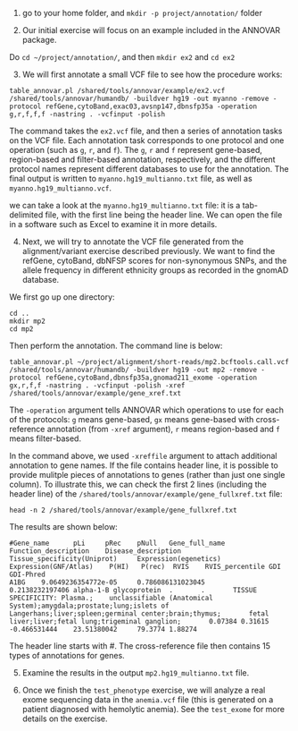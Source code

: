 1. go to your home folder, and `mkdir -p project/annotation/` folder

2. Our initial exercise will focus on an example included in the ANNOVAR package. 

Do `cd ~/project/annotation/`, and then `mkdir ex2` and `cd ex2`

3. We will first annotate a small VCF file to see how the procedure works:

```
table_annovar.pl /shared/tools/annovar/example/ex2.vcf /shared/tools/annovar/humandb/ -buildver hg19 -out myanno -remove -protocol refGene,cytoBand,exac03,avsnp147,dbnsfp35a -operation g,r,f,f,f -nastring . -vcfinput -polish
```

The command takes the `ex2.vcf` file, and then a series of annotation tasks on the VCF file. Each annotation task corresponds to one protocol and one operation (such as `g`, `r`, and `f`). The `g`, `r` and `f` represent gene-based, region-based and filter-based annotation, respectively, and the different protocol names represent different databases to use for the annotation. The final output is written to `myanno.hg19_multianno.txt` file, as well as `myanno.hg19_multianno.vcf`.

we can take a look at the `myanno.hg19_multianno.txt` file: it is a tab-delimited file, with the first line being the header line. We can open the file in a software such as Excel to examine it in more details.

4. Next, we will try to annotate the VCF file generated from the alignment/variant exercise described previously. We want to find the refGene, cytoBand, dbNFSP scores for non-synonymous SNPs, and the allele frequency in different ethnicity groups as recorded in the gnomAD database. 

We first go up one directory:

```
cd ..
mkdir mp2
cd mp2
```

Then perform the annotation. The command line is below:

```
table_annovar.pl ~/project/alignment/short-reads/mp2.bcftools.call.vcf /shared/tools/annovar/humandb/ -buildver hg19 -out mp2 -remove -protocol refGene,cytoBand,dbnsfp35a,gnomad211_exome -operation gx,r,f,f -nastring . -vcfinput -polish -xref /shared/tools/annovar/example/gene_xref.txt
```

The `-operation` argument tells ANNOVAR which operations to use for each of the protocols: `g` means gene-based, `gx` means gene-based with cross-reference annotation (from `-xref` argument), `r` means region-based and `f` means filter-based. 

In the command above, we used `-xreffile` argument to attach additional annotation to gene names. If the file contains header line, it is possible to provide mulitple pieces of annotations to genes (rather than just one single column). To illustrate this, we can check the first 2 lines (including the header line) of the `/shared/tools/annovar/example/gene_fullxref.txt` file:

```
head -n 2 /shared/tools/annovar/example/gene_fullxref.txt
```

The results are shown below:
```
#Gene_name      pLi     pRec    pNull   Gene_full_name  Function_description    Disease_description     Tissue_specificity(Uniprot)     Expression(egenetics)  Expression(GNF/Atlas)    P(HI)   P(rec)  RVIS    RVIS_percentile GDI     GDI-Phred
A1BG    9.0649236354772e-05     0.786086131023045       0.2138232197406 alpha-1-B glycoprotein  .       .       TISSUE SPECIFICITY: Plasma.;    unclassifiable (Anatomical System);amygdala;prostate;lung;islets of Langerhans;liver;spleen;germinal center;brain;thymus;       fetal liver;liver;fetal lung;trigeminal ganglion;       0.07384 0.31615 -0.466531444    23.51380042     79.3774 1.88274
```

The header line starts with #. The cross-reference file then contains 15 types of annotations for genes.

5. Examine the results in the output `mp2.hg19_multianno.txt` file.

6. Once we finish the `test_phenotype` exercise, we will analyze a real exome sequencing data in the `anemia.vcf` file (this is generated on a patient diagnosed with hemolytic anemia). See the `test_exome` for more details on the exercise.





